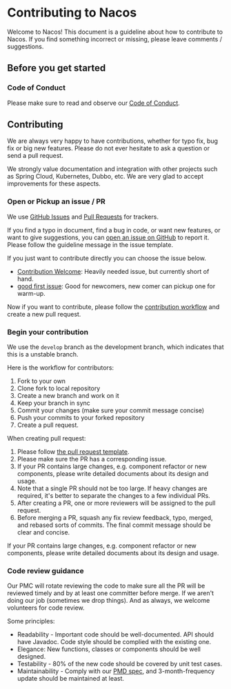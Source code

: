 # Contributing to Nacos

Welcome to Nacos! This document is a guideline about how to contribute to Nacos.
If you find something incorrect or missing, please leave comments / suggestions.

## Before you get started

### Code of Conduct

Please make sure to read and observe our [Code of Conduct](./CODE_OF_CONDUCT.md).


## Contributing

We are always very happy to have contributions, whether for typo fix, bug fix or big new features.
Please do not ever hesitate to ask a question or send a pull request.

We strongly value documentation and integration with other projects such as Spring Cloud, Kubernetes, Dubbo, etc.
We are very glad to accept improvements for these aspects.


### Open or Pickup an issue / PR

We use [GitHub Issues](https://github.com/alibaba/Nacos/issues) and [Pull Requests](https://github.com/alibaba/Nacos/pulls) for trackers.

If you find a typo in document, find a bug in code, or want new features, or want to give suggestions,
you can [open an issue on GitHub](https://github.com/alibaba/Nacos/issues/new) to report it.
Please follow the guideline message in the issue template.

If you just want to contribute directly you can choose the issue below.

 - [Contribution Welcome](https://github.com/alibaba/nacos/labels/contribution%20welcome): Heavily needed issue, but currently short of hand. 
 - [good first issue](https://github.com/alibaba/nacos/labels/good%20first%20issue): Good for newcomers, new comer can pickup one for warm-up.
 
Now if you want to contribute, please follow the [contribution workflow](#github-workflow) and create a new pull request.

### Begin your contribution

We use the `develop` branch as the development branch, which indicates that this is a unstable branch.

Here is the workflow for contributors:

1. Fork to your own
2. Clone fork to local repository
3. Create a new branch and work on it
4. Keep your branch in sync
5. Commit your changes (make sure your commit message concise)
6. Push your commits to your forked repository
7. Create a pull request.

When creating pull request:

1. Please follow [the pull request template](./.github/PULL_REQUEST_TEMPLATE.md).
2. Please make sure the PR has a corresponding issue.
3. If your PR contains large changes, e.g. component refactor or new components, please write detailed documents
about its design and usage. 
4. Note that a single PR should not be too large. If heavy changes are required, it's better to separate the changes
to a few individual PRs.
5. After creating a PR, one or more reviewers will be assigned to the pull request.
6. Before merging a PR, squash any fix review feedback, typo, merged, and rebased sorts of commits.
The final commit message should be clear and concise.


If your PR contains large changes, e.g. component refactor or new components, please write detailed documents
about its design and usage. 

### Code review guidance

Our PMC will rotate reviewing the code to make sure all the PR will be reviewed timely and by at least one committer before merge. If we aren't doing our job (sometimes we drop things). And as always, we welcome volunteers for code review. 

Some principles:

- Readability - Important code should be well-documented. API should have Javadoc. Code style should be complied with the existing one.
- Elegance: New functions, classes or components should be well designed.
- Testability - 80% of the new code should be covered by unit test cases. 
- Maintainability - Comply with our [PMD spec](style/codeStyle.xml), and 3-month-frequency update should be maintained at least.



